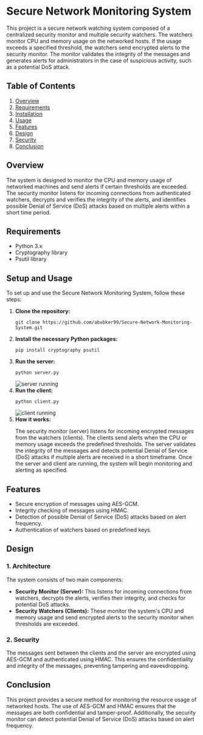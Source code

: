 <h1>Secure Network Monitoring System</h1>

<p>This project is a secure network watching system composed of a centralized security monitor and multiple security watchers. The watchers monitor CPU and memory usage on the networked hosts. If the usage exceeds a specified threshold, the watchers send encrypted alerts to the security monitor. The monitor validates the integrity of the messages and generates alerts for administrators in the case of suspicious activity, such as a potential DoS attack.</p>

<h2>Table of Contents</h2>
<ol>
    <li><a href="#overview">Overview</a></li>
    <li><a href="#requirements">Requirements</a></li>
    <li><a href="#installation">Installation</a></li>
    <li><a href="#usage">Usage</a></li>
    <li><a href="#features">Features</a></li>
    <li><a href="#design">Design</a></li>
    <li><a href="#security">Security</a></li>
    <li><a href="#conclusion">Conclusion</a></li>
</ol>

<h2 id="overview">Overview</h2>
<p>The system is designed to monitor the CPU and memory usage of networked machines and send alerts if certain thresholds are exceeded. The security monitor listens for incoming connections from authenticated watchers, decrypts and verifies the integrity of the alerts, and identifies possible Denial of Service (DoS) attacks based on multiple alerts within a short time period.</p>

<h2 id="requirements">Requirements</h2>
<ul>
    <li>Python 3.x</li>
    <li>Cryptography library</li>
    <li>Psutil library</li>
</ul>

<h2 id="setup">Setup and Usage</h2>
<p>To set up and use the Secure Network Monitoring System, follow these steps:</p>
<ol>
    <li><strong>Clone the repository:</strong>
        <pre><code>git clone https://github.com/abubker99/Secure-Network-Monitoring-System.git</code></pre>
    </li>
    <li><strong>Install the necessary Python packages:</strong>
        <pre><code>pip install cryptography psutil</code></pre>
    </li>
    <li><strong>Run the server:</strong>
        <pre><code>python server.py</code></pre>
        <img src="https://github.com/user-attachments/assets/2cb054ab-036d-47a0-b9fb-dfb7bce69952" alt="server running" />
    </li>
    <li><strong>Run the client:</strong>
        <pre><code>python client.py</code></pre>
        <img src="https://github.com/user-attachments/assets/eefdd71c-ac0d-4136-b73e-b87d9ead036f" alt="client running" />
    </li>
    <li><strong>How it works:</strong> 
        <p>The security monitor (server) listens for incoming encrypted messages from the watchers (clients). The clients send alerts when the CPU or memory usage exceeds the predefined thresholds. The server validates the integrity of the messages and detects potential Denial of Service (DoS) attacks if multiple alerts are received in a short timeframe. Once the server and client are running, the system will begin monitoring and alerting as specified.</p>
    </li>
</ol>

<h2 id="features">Features</h2>
<ul>
    <li>Secure encryption of messages using AES-GCM.</li>
    <li>Integrity checking of messages using HMAC.</li>
    <li>Detection of possible Denial of Service (DoS) attacks based on alert frequency.</li>
    <li>Authentication of watchers based on predefined keys.</li>
</ul>

<h2 id="design">Design</h2>
<h3>1. Architecture</h3>
<p>The system consists of two main components:</p>
<ul>
    <li><strong>Security Monitor (Server):</strong> This listens for incoming connections from watchers, decrypts the alerts, verifies their integrity, and checks for potential DoS attacks.</li>
    <li><strong>Security Watchers (Clients):</strong> These monitor the system's CPU and memory usage and send encrypted alerts to the security monitor when thresholds are exceeded.</li>
</ul>

<h3>2. Security</h3>
<p>The messages sent between the clients and the server are encrypted using AES-GCM and authenticated using HMAC. This ensures the confidentiality and integrity of the messages, preventing tampering and eavesdropping.</p>

<h2 id="conclusion">Conclusion</h2>
<p>This project provides a secure method for monitoring the resource usage of networked hosts. The use of AES-GCM and HMAC ensures that the messages are both confidential and tamper-proof. Additionally, the security monitor can detect potential Denial of Service (DoS) attacks based on alert frequency.</p>
